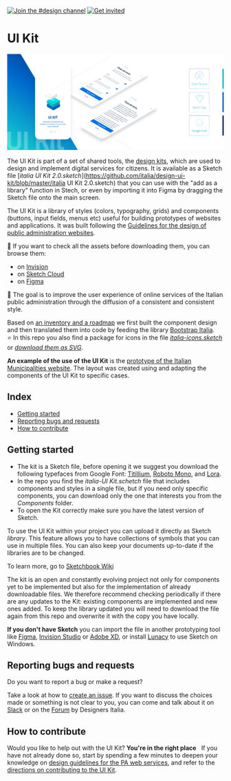 [![Join the #design channel](https://img.shields.io/badge/Slack%20channel-%23design-blue.svg)](https://developersitalia.slack.com/messages/C7658JRJR/)
[![Get invited](https://slack.developers.italia.it/badge.svg)](https://slack.developers.italia.it/)

# UI Kit

<img src="INSTRUCTIONS/UI KIT IMG.png" width="800"> 

The UI Kit is part of a set of shared tools, the [design kits](https://designers.italia.it/kit/), which are used to design and implement digital services for citizens. It is available as a Sketch file [*italia UI Kit 2.0.sketch*](https://github.com/italia/design-ui-kit/blob/master/italia UI Kit 2.0.sketch) that you can use with the "add as a library" function in Stech, or even by importing it into Figma by dragging the Sketch file onto the main screen.

The UI Kit is a library of styles (colors, typography, grids) and components (buttons, input fields, menus etc) useful for building prototypes of websites and applications. It was built following the [Guidelines for the design of public administration websites](https://docs.italia.it/italia/designers-italia/design-linee-guida-docs/it/stabile/).

:eyes: If you want to check all the assets before downloading them, you can browse them:

* on [Invision](https://invis.io/RJFGS2UC3HS)
* on [Sketch Cloud](https://www.sketch.com/s/648c8559-bac6-49c6-88dc-2ef016968fdf)
* on [Figma](https://www.figma.com/file/bLexfydXWzF6ACxFokgzXs/italia-UI-Kit-2.0?node-id=0%3A1)

:dart: The goal is to improve the user experience of online services of the Italian public administration through the diffusion of a consistent and consistent style.

Based on [an inventory and a roadmap](https://docs.google.com/spreadsheets/d/183hI6EBJo3EeiEcQPGZIe3hNN7EerTU5Udk6SkrH2OU/edit#gid=0) we first built the component design and then translated them into code by feeding the library [Bootstrap Italia](https://italia.github.io/bootstrap-italia/).
  
:star: In this repo you also find a package for icons in the file [*italia-icons.sketch*](https://github.com/italia/design-ui-kit/blob/master/icons/italia-icons.sketch) or [*download them as SVG*](https://github.com/italia/design-ui-kit/tree/master/icons/italia_icons_svg).

**An example of the use of the UI Kit** is the [prototype of the Italian Municipalities website](https://github.com/italia/design-comuni-prototipi). The layout was created using and adapting the components of the UI Kit to specific cases.


## Index

- [Getting started](#getting-started)
- [Reporting bugs and requests](#reporting-bug-and-request-to-help)
- [How to contribute](#how-to-contribute)

## Getting started

* The kit is a Sketch file, before opening it we suggest you download the following typefaces from Google Font: [Titillium](https://fonts.google.com/specimen/Titillium+Web), [Roboto Mono](https://fonts.google.com/specimen/Roboto+Mono), and [Lora](https://fonts.google.com/specimen/Lora).
* In the repo you find the *italia-UI Kit.schetch* file that includes components and styles in a single file, but if you need only specific components, you can download only the one that interests you from the *Components* folder.
* To open the Kit correctly make sure you have the latest version of Sketch.

To use the UI Kit within your project you can upload it directly as Sketch *library*.
This feature allows you to have collections of symbols that you can use in multiple files. You can also keep your documents up-to-date if the libraries are to be changed.

To learn more, go to [Sketchbook Wiki](https://github.com/italia/design-ui-kit/wiki/Sketch-Libraries)

The kit is an open and constantly evolving project not only for components yet to be implemented but also for the implementation of already downloadable files. We therefore recommend checking periodically if there are any updates to the Kit: existing components are implemented and new ones added. To keep the library updated you will need to download the file again from this repo and overwrite it with the copy you have locally.

**If you don't have Sketch** you can import the file in another prototyping tool like [Figma](https://www.figma.com), [Invision Studio](https://www.invisionapp.com/studio ) or [Adobe XD](https://www.adobe.com/uk/products/xd.html), or install [Lunacy](https://icons8.it/lunacy) to use Sketch on Windows.

## Reporting bugs and requests

Do you want to report a bug or make a request?

Take a look at how to [create an issue](https://github.com/italia/design-ui-kit/blob/master/CONTRIBUTING.md#creare-una-issue). If you want to discuss the choices made or something is not clear to you, you can come and talk about it on [Slack](https://designersitalia.slack.com/messages/C7658JRJR/) or on the [Forum](https://forum.italia.it/) by Designers Italia.

## How to contribute

Would you like to help out with the UI Kit? **You're in the right place**
 
If you have not already done so, start by spending a few minutes to deepen your knowledge on
[design guidelines for the PA web services](https://design-italia.readthedocs.io/it/stable/index.html),
and refer to the [directions on contributing to the UI Kit](CONTRIBUTING.md).
